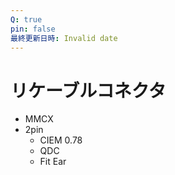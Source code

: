 ```yaml
---
Q: true
pin: false
最終更新日時: Invalid date
---
```

# リケーブルコネクタ

- MMCX
- 2pin
    - CIEM 0.78
    - QDC
    - Fit Ear